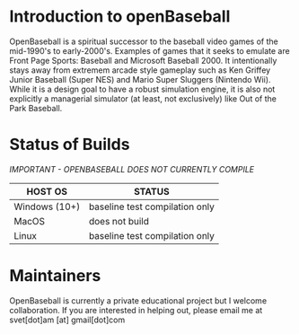 # Introduction to openBaseball
OpenBaseball is a spiritual successor to the baseball video games of the mid-1990's to early-2000's.  Examples of games that it seeks to emulate are Front Page Sports: Baseball and Microsoft Baseball 2000.  It intentionally stays away from extremem arcade style gameplay such as Ken Griffey Junior Baseball (Super NES) and Mario Super Sluggers (Nintendo Wii).  While it is a design goal to have a robust simulation engine, it is also not explicitly a managerial simulator (at least, not exclusively) like Out of the Park Baseball.

# Status of Builds
*IMPORTANT - OPENBASEBALL DOES NOT CURRENTLY COMPILE*

| HOST OS         |  STATUS         |
| --------------- | --------------- |
| Windows (10+)   |  baseline test compilation only |
| MacOS           |  does not build |
| Linux           |  baseline test compilation only |


# Maintainers
OpenBaseball is currently a private educational project but I welcome collaboration.  If you are interested in helping out, please email me at svet[dot]am [at] gmail[dot]com
